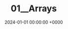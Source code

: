 ---
layout: post
title:  "01__Arrays"
date:   2024-01-01 00:00:00 +0000
status: todo
categories: 
---
